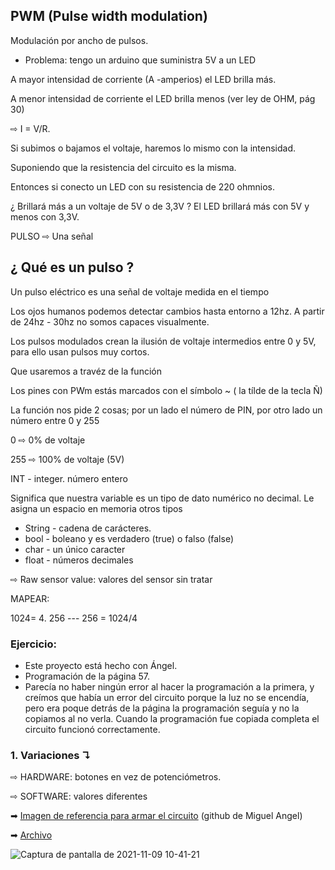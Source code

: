 ## PWM (Pulse width modulation)
Modulación por ancho de pulsos.

- Problema: tengo un arduino que suministra 5V a un LED

A mayor intensidad de corriente (A -amperios) el LED brilla más.

A menor intensidad de corriente el LED brilla menos (ver ley de OHM, pág 30)

⇨ I = V/R. 

Si subimos o bajamos el voltaje, haremos lo mismo con la intensidad.

Suponiendo que la resistencia del circuito es la misma.

Entonces si conecto un LED con su resistencia de 220 ohmnios.

¿ Brillará más a un voltaje de 5V o de 3,3V ? El LED brillará más con 5V y menos con 3,3V.

PULSO ⇨  Una señal

## ¿ Qué es un pulso ?

Un pulso eléctrico es una señal de voltaje medida en el tiempo

Los ojos humanos podemos detectar cambios hasta entorno a 12hz. A partir de 24hz - 30hz no somos capaces visualmente.

Los pulsos modulados crean la ilusión de voltaje intermedios entre 0 y 5V, para ello usan pulsos muy cortos.

Que usaremos a travéz de la función 

Los pines con PWm estás marcados con el símbolo ~ ( la tílde de la tecla Ñ)

La función nos pide 2 cosas; por un lado el número de PIN, por otro lado un número entre 0 y 255 

0 ⇨ 0% de voltaje

255 ⇨ 100% de voltaje (5V)

INT - integer. número entero

Significa que nuestra variable es un tipo de dato numérico no decimal.
Le asigna un espacio en memoria otros tipos

- String - cadena de carácteres.
- bool - boleano y es verdadero (true) o falso (false)
- char - un único caracter
- float - números decimales

 ⇨ Raw sensor value: valores del sensor sin tratar

MAPEAR:

1024= 4. 256 --- 256 = 1024/4

### Ejercicio:

- Este proyecto está hecho con Ángel. 
- Programación de la página 57.
- Parecía no haber ningún error al hacer la programación a la primera, y creímos que había un error del circuito porque la luz no se encendía, pero era poque
detrás de la página la programación seguía y no la copiamos al no verla. Cuando la programación fue copiada completa el circuito funcionó correctamente.

### 1. Variaciones ↴

⇨ HARDWARE: botones en vez de potenciómetros.

⇨ SOFTWARE: valores diferentes

➡ [Imagen de referencia para armar el circuito](https://raw.githubusercontent.com/miguelamgel1107/Arduino/main/IMG20211103140539.jpg) (github de Miguel Angel)

➡ [Archivo](https://github.com/jjksimp/arduino/blob/main/Lampara_varios_colores.ino)

![Captura de pantalla de 2021-11-09 10-41-21](https://user-images.githubusercontent.com/90753482/140900799-0196615f-31af-460e-b2ee-e48de998ff10.png)

